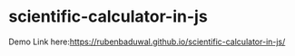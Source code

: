 # scientific-calculator-in-js
Demo Link here:https://rubenbaduwal.github.io/scientific-calculator-in-js/
